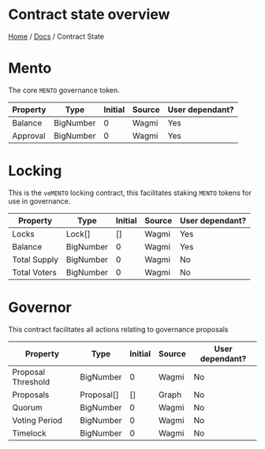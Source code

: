 # Contract state overview

[Home](../../README.md) / [Docs](../index.md) / Contract State

# Mento

The core `MENTO` governance token.

| Property | Type      | Initial | Source | User dependant? |
| -------- | --------- | ------- | ------ | --------------- |
| Balance  | BigNumber | 0       | Wagmi  | Yes             |
| Approval | BigNumber | 0       | Wagmi  | Yes             |

# Locking

This is the `veMENTO` locking contract, this facilitates staking `MENTO` tokens for use in governance.

| Property     | Type      | Initial | Source | User dependant? |
| ------------ | --------- | ------- | ------ | --------------- |
| Locks        | Lock[]    | []      | Wagmi  | Yes             |
| Balance      | BigNumber | 0       | Wagmi  | Yes             |
| Total Supply | BigNumber | 0       | Wagmi  | No              |
| Total Voters | BigNumber | 0       | Wagmi  | No              |

# Governor

This contract facilitates all actions relating to governance proposals

| Property           | Type       | Initial | Source | User dependant? |
| ------------------ | ---------- | ------- | ------ | --------------- |
| Proposal Threshold | BigNumber  | 0       | Wagmi  | No              |
| Proposals          | Proposal[] | []      | Graph  | No              |
| Quorum             | BigNumber  | 0       | Wagmi  | No              |
| Voting Period      | BigNumber  | 0       | Wagmi  | No              |
| Timelock           | BigNumber  | 0       | Wagmi  | No              |
